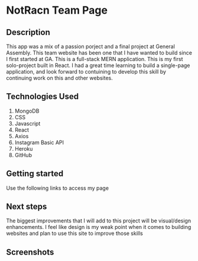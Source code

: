 # NotRacn Team Page

## Description
This app was a mix of  a passion porject and a final project at General Assembly. This team website has been one that I have wanted to build since I first started at GA. This is a full-stack MERN application. This is my first solo-project built in React. I had a great time learning to build a single-page application, and look forward to contuining to develop this skill by continuing work on this and other websites.

## Technologies Used
1. MongoDB
2. CSS
3. Javascript
4. React
5. Axios
6. Instagram Basic API
7. Heroku
8. GitHub

## Getting started
Use the following links to access my page

## Next steps
The biggest improvements that I will add to this project will be visual/design enhancements. I feel like design is my weak point when it comes to building websites and plan to use this site to improve those skills

## Screenshots
